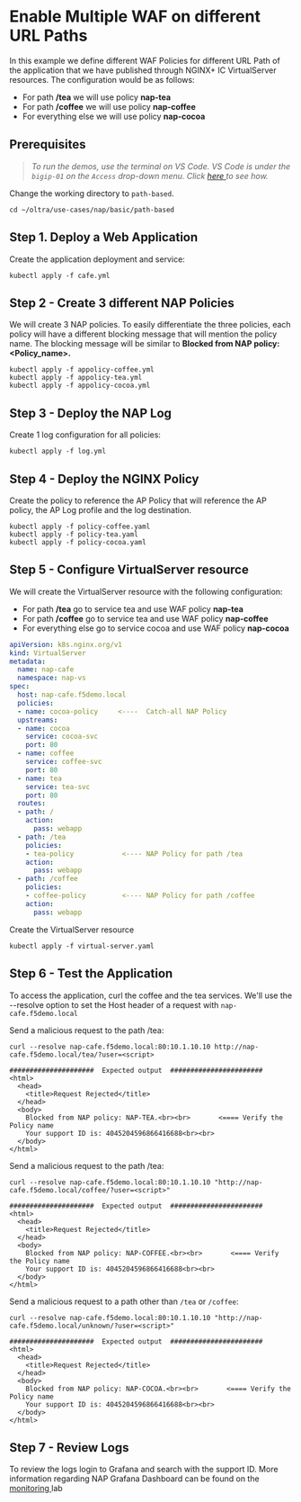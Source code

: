 # Enable Multiple WAF on different URL Paths 

In this example we define different WAF Policies for different URL Path of the application that we have published through NGINX+ IC VirtualServer resources. The configuration would be as follows:
- For path **/tea** we will use policy **nap-tea**
- For path **/coffee** we will use policy **nap-coffee**
- For everything else we will use policy **nap-cocoa**


## Prerequisites

> *To run the demos, use the terminal on VS Code. VS Code is under the `bigip-01` on the `Access` drop-down menu. Click <a href="https://raw.githubusercontent.com/F5EMEA/oltra/main/vscode.png"> here </a> to see how.*

Change the working directory to `path-based`.
```
cd ~/oltra/use-cases/nap/basic/path-based
```

## Step 1. Deploy a Web Application

Create the application deployment and service:
```
kubectl apply -f cafe.yml
```

## Step 2 - Create 3 different NAP Policies
We will create 3 NAP policies. To easily differentiate the three policies, each policy will have a different blocking message that will mention the policy name. 
The blocking message will be similar to **Blocked from NAP policy: <Policy_name>.** 

```
kubectl apply -f appolicy-coffee.yml
kubectl apply -f appolicy-tea.yml
kubectl apply -f appolicy-cocoa.yml
```

## Step 3 - Deploy the NAP Log
Create 1 log configuration for all policies:
```
kubectl apply -f log.yml
```

## Step 4 - Deploy the NGINX Policy

Create the policy to reference the AP Policy that will reference the AP policy, the AP Log profile and the log destination.
```
kubectl apply -f policy-coffee.yaml
kubectl apply -f policy-tea.yaml
kubectl apply -f policy-cocoa.yaml
```

## Step 5 - Configure VirtualServer resource

We will create the VirtualServer resource with the following configuration:
- For path **/tea** go to service tea and use WAF policy **nap-tea**
- For path **/coffee** go to service tea and use WAF policy **nap-coffee**
- For everything else go to service cocoa and use WAF policy **nap-cocoa**
```yml
apiVersion: k8s.nginx.org/v1
kind: VirtualServer
metadata:
  name: nap-cafe
  namespace: nap-vs
spec:
  host: nap-cafe.f5demo.local
  policies:
  - name: cocoa-policy     <----  Catch-all NAP Policy
  upstreams:
  - name: cocoa
    service: cocoa-svc
    port: 80
  - name: coffee
    service: coffee-svc
    port: 80
  - name: tea
    service: tea-svc
    port: 80    
  routes:
  - path: /
    action:
      pass: webapp
  - path: /tea
    policies:
    - tea-policy            <---- NAP Policy for path /tea
    action:
      pass: webapp
  - path: /coffee
    policies:
    - coffee-policy         <---- NAP Policy for path /coffee
    action:
      pass: webapp
```

Create the VirtualServer resource 
```
kubectl apply -f virtual-server.yaml
```

## Step 6 - Test the Application

To access the application, curl the coffee and the tea services. We'll use the --resolve option to set the Host header of a request with `nap-cafe.f5demo.local`

Send a malicious request to the path /tea:
```
curl --resolve nap-cafe.f5demo.local:80:10.1.10.10 http://nap-cafe.f5demo.local/tea/?user=<script>

#####################  Expected output  #######################
<html>
  <head>
    <title>Request Rejected</title>
  </head>
  <body>
    Blocked from NAP policy: NAP-TEA.<br><br>       <==== Verify the Policy name
    Your support ID is: 4045204596866416688<br><br>
  </body>
</html>
```

Send a malicious request to the path /tea:
```
curl --resolve nap-cafe.f5demo.local:80:10.1.10.10 "http://nap-cafe.f5demo.local/coffee/?user=<script>"

#####################  Expected output  #######################
<html>
  <head>
    <title>Request Rejected</title>
  </head>
  <body>
    Blocked from NAP policy: NAP-COFFEE.<br><br>       <==== Verify the Policy name
    Your support ID is: 4045204596866416688<br><br>
  </body>
</html>
```

Send a malicious request to a path other than `/tea` or `/coffee`:
```
curl --resolve nap-cafe.f5demo.local:80:10.1.10.10 "http://nap-cafe.f5demo.local/unknown/?user=<script>"

#####################  Expected output  #######################
<html>
  <head>
    <title>Request Rejected</title>
  </head>
  <body>
    Blocked from NAP policy: NAP-COCOA.<br><br>       <==== Verify the Policy name
    Your support ID is: 4045204596866416688<br><br>
  </body>
</html>
```

## Step 7 - Review Logs

To review the logs login to Grafana and search with the support ID. More information regarding NAP Grafana Dashboard can be found on the <a href="link"> monitoring </a> lab
